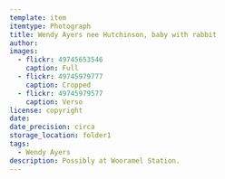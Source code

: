 ```yaml
---
template: item
itemtype: Photograph
title: Wendy Ayers nee Hutchinson, baby with rabbit
author: 
images:
  - flickr: 49745653546
    caption: Full
  - flickr: 49745979777
    caption: Cropped
  - flickr: 49745979577
    caption: Verso
license: copyright
date: 
date_precision: circa
storage_location: folder1
tags:
  - Wendy Ayers
description: Possibly at Wooramel Station.
---
```

